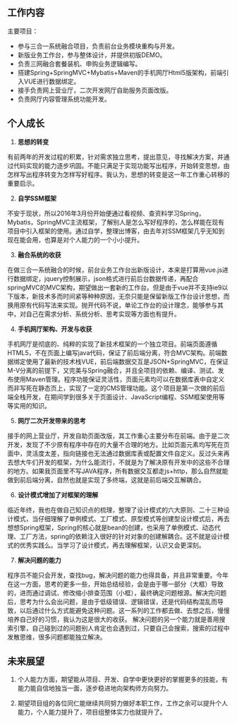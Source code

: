 ## 工作内容
主要项目：
* 参与三合一系统融合项目，负责前台业务模块重构与开发。
* 新版业务工作台，参与整体设计，并提供初版DEMO。
* 负责三网融合套餐装机、申购业务逻辑编写。
* 搭建Spring+SpringMVC+Mybatis+Maven的手机网厅Html5版架构，前端引入VUE进行数据绑定。
* 接手负责网上营业厅，二次开发网厅自助服务页面改版。
* 负责网厅内容管理系统功能开发。

## 个人成长
1. **思想的转变**

有前两年的开发过程的积累，针对需求独立思考，提出意见，寻找解决方案，并通过代码实现的能力逐步巩固。不能只满足于实现功能写出程序，开始转变思想，由怎样写出程序转变为怎样写好程序。我认为，思想的转变是这一年工作重心转移的重要启示。

2. **自学SSM框架**

不安于现状，所以2016年3月份开始便通过看视频、查资料学习Spring，Mybatis，SpringMVC主流框架，了解别人是怎么写好程序的，怎么样能在现有项目中引入框架的使用。通过自学，整理出博客，由去年对SSM框架几乎无知到现在能会用，也算是对个人能力的一个小小提升。

3. **融合系统的收获**

在做三合一系统融合的时候，前台业务工作台出新版设计，本来是打算用vue.js进行数据绑定，jquery控制展示，json格式进行前后台数据传递，再配合springMVC的MVC架构，期望做出一套新的工作台。但是由于vue并不支持ie9以下版本，新技术多而时间紧等种种原因，无奈只能是保留新版工作台设计思想，而换用原有代码写法来实现。抛开代码不说，单论工作台的设计理念，能够参与其中，对自己在需求分析、系统分析、思考实现等方面也有提升。

4. **手机网厅架构、开发与收获**

手机网厅是彻底的、纯粹的实现了新技术框架的一个独立项目。前端页面遵循HTML5，不在页面上编写java代码，保证了前后端分离，符合MVC架构。前端数据绑定使用了最新的技术栈VUE，前后端数据交互是JSON+SpringMVC，在保证M-V分离的前提下，又完美与Spring融合，并且全项目的依赖、编译、测试、发布使用Maven管理。程序功能保证灵活性，页面元素均可以在数据库表中自定义而非写死在静态页上，实现了一定的CMS管理功能。这个项目是第一次做的前后端全栈开发，在期间学到很多关于页面设计、JavaScript编程、SSM框架使用等等实用的知识。

5. **网厅二次开发带来的思考**

接手的网上营业厅，开发自助页面改版，其工作重心主要分布在前端。由于是二次开发，发现了不少原有程序中存在的大量不合理的地方。比如页面元素均写死在页面中，灵活度太差，指向链接也无法通过数据库表或配置文件自定义。反过头来再去想大牛们开发的框架，为什么能流行，不就是为了解决原有开发中的这些不合理的地方。如果我页面里不写JAVA程序，所有数据交互都走js+http，那么自然就能做到前后端分离，自然也就是实现了多终端，这就是前后端交互解耦合。

6. **设计模式增加了对框架的理解**

临近年终，我也在做自己知识点的梳理，整理了设计模式的六大原则、二十三种设计模式，当仔细理解了单例模式、工厂模式、原型模式等创建型设计模式后，再去想想Spring框架，Spring的核心就是bean的创建，也采用了单例模式、动态代理、工厂方法，spring的依赖注入很好的针对对象的创建解耦合。这不就是设计模式的优秀实践么。当学习了设计模式，再去理解框架，认识又会更深刻。

7. **解决问题的能力**

程序员不能只会开发，查找bug，解决问题的能力也得具备，并且非常重要。今年在这一方面，思考的更多一些，开始总结经验，会是由于哪一部分（大框）导致的，进而通过调试、修改缩小排查范围（小框），最终确定问题根源。解决完问题后，思考为什么会出问题，是由于低级错误、逻辑错误，还是代码结构混乱而导致，以后通过什么方式能避免这种问题。这一系列的工作都去做、去想之后，慢慢培养自己好的习惯，我认为这是很大的收获。
解决问题的另一个能力就是善用搜索引擎，自己碰到过的问题别人肯定也会遇到过，只要自己会搜索，搜索的过程中发散思维，很多问题都能独立解决。

## 未来展望
1. 个人能力方面，期望能从项目、开发、自学中更快更好的掌握更多的技能，有能力能自信地独当一面，逐步稳进地向架构师方向努力。

2. 期望项目组的各位同仁能继续共同努力做好本职工作，工作之余可以提升个人能力，个人能力提升了，项目组整体实力也就提升了。
